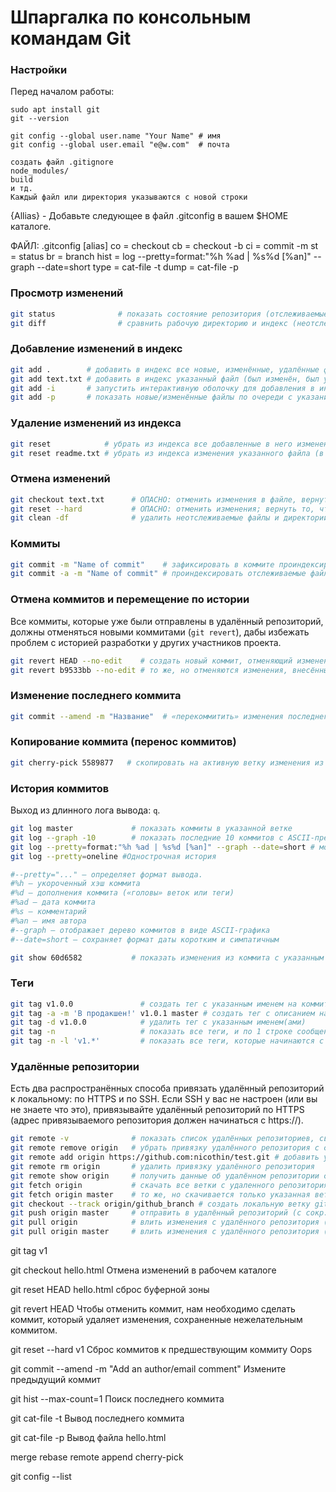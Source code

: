 # Шпаргалка по консольным командам Git

### Настройки

Перед началом работы:

```
sudo apt install git
git --version

```

```
git config --global user.name "Your Name" # имя
git config --global user.email "e@w.com"  # почта

создать файл .gitignore
node_modules/
build
и тд.
Каждый файл или директория указываются с новой строки

```

{Allias} - Добавьте следующее в файл .gitconfig в вашем \$HOME каталоге.

ФАЙЛ: .gitconfig
[alias]
co = checkout
cb = checkout -b
ci = commit -m
st = status
br = branch
hist = log --pretty=format:\"%h %ad | %s%d [%an]\" --graph --date=short
type = cat-file -t
dump = cat-file -p

### Просмотр изменений

```bash
git status              # показать состояние репозитория (отслеживаемые, изменённые, новые файлы и пр.)
git diff                # сравнить рабочую директорию и индекс (неотслеживаемые файлы ИГНОРИРУЮТСЯ)
```

### Добавление изменений в индекс

```bash
git add .        # добавить в индекс все новые, изменённые, удалённые файлы из текущей директории и её поддиректорий
git add text.txt # добавить в индекс указанный файл (был изменён, был удалён или это новый файл)
git add -i       # запустить интерактивную оболочку для добавления в индекс только выбранных файлов
git add -p       # показать новые/изменённые файлы по очереди с указанием их изменений и вопросом об отслеживании/индексировании
```

### Удаление изменений из индекса

```bash
git reset            # убрать из индекса все добавленные в него изменения (в рабочей директории все изменения сохранятся), антипод git add
git reset readme.txt # убрать из индекса изменения указанного файла (в рабочей директории изменения сохранятся)
```

### Отмена изменений

```bash
git checkout text.txt      # ОПАСНО: отменить изменения в файле, вернуть состояние файла, имеющееся в индексе
git reset --hard           # ОПАСНО: отменить изменения; вернуть то, что в коммите, на который указывает HEAD (незакомиченные изменения удалены из индекса и из рабочей директории, неотслеживаемые файлы останутся на месте)
git clean -df              # удалить неотслеживаемые файлы и директории
```

### Коммиты

```bash
git commit -m "Name of commit"    # зафиксировать в коммите проиндексированные изменения (закоммитить), добавить сообщение
git commit -a -m "Name of commit" # проиндексировать отслеживаемые файлы (ТОЛЬКО отслеживаемые, но НЕ новые файлы) и закоммитить, добавить сообщение
```

### Отмена коммитов и перемещение по истории

Все коммиты, которые уже были отправлены в удалённый репозиторий, должны отменяться новыми коммитами (`git revert`), дабы избежать проблем с историей разработки у других участников проекта.

```bash
git revert HEAD --no-edit    # создать новый коммит, отменяющий изменения последнего коммита без запуска редактора сообщения
git revert b9533bb --no-edit # то же, но отменяются изменения, внесённые коммитом с указанным хешем (b9533bb)
```

### Изменение последнего коммита

```bash
git commit --amend -m "Название"  # «перекоммитить» изменения последнего коммита, заменить его новым коммитом с другим сообщением (сдвинуть текущую ветку на один коммит назад, сохранив рабочую директорию и индекс «как есть», создать новый коммит с данными из «отменяемого» коммита, но новым сообщением)
```

### Копирование коммита (перенос коммитов)

```bash
git cherry-pick 5589877   # скопировать на активную ветку изменения из указанного коммита, закоммитить эти изменения
```

### История коммитов

Выход из длинного лога вывода: `q`.

```bash
git log master             # показать коммиты в указанной ветке
git log --graph -10        # показать последние 10 коммитов с ASCII-представлением ветвления
git log --pretty=format:"%h %ad | %s%d [%an]" --graph --date=short # мой формат вывода, висящий на алиасе оболочки
git log --pretty=oneline #Однострочная история

#--pretty="..." — определяет формат вывода.
#%h — укороченный хэш коммита
#%d — дополнения коммита («головы» веток или теги)
#%ad — дата коммита
#%s — комментарий
#%an — имя автора
#--graph — отображает дерево коммитов в виде ASCII-графика
#--date=short — сохраняет формат даты коротким и симпатичным
```

```bash
git show 60d6582           # показать изменения из коммита с указанным хешем
```

### Теги

```bash
git tag v1.0.0               # создать тег с указанным именем на коммите, на который указывает HEAD
git tag -a -m 'В продакшен!' v1.0.1 master # создать тег с описанием на том коммите, на который смотрит ветка master
git tag -d v1.0.0            # удалить тег с указанным именем(ами)
git tag -n                   # показать все теги, и по 1 строке сообщения коммитов, на которые они указывают
git tag -n -l 'v1.*'         # показать все теги, которые начинаются с 'v1.*'
```

### Удалённые репозитории

Есть два распространённых способа привязать удалённый репозиторий к локальному: по HTTPS и по SSH. Если SSH у вас не настроен (или вы не знаете что это), привязывайте удалённый репозиторий по HTTPS (адрес привязываемого репозитория должен начинаться с https://).

```bash
git remote -v              # показать список удалённых репозиториев, связанных с локальным
git remote remove origin   # убрать привязку удалённого репозитория с сокр. именем origin
git remote add origin https://github.com:nicothin/test.git # добавить удалённый репозиторий (с сокр. именем origin) с указанным URL
git remote rm origin       # удалить привязку удалённого репозитория
git remote show origin     # получить данные об удалённом репозитории с сокращенным именем origin
git fetch origin           # скачать все ветки с удаленного репозитория (с сокр. именем origin), но не сливать со своими ветками
git fetch origin master    # то же, но скачивается только указанная ветка
git checkout --track origin/github_branch # создать локальную ветку github_branch (данные взять из удалённого репозитория с сокр. именем origin, ветка github_branch) и переключиться на неё
git push origin master     # отправить в удалённый репозиторий (с сокр. именем origin) данные своей ветки master
git pull origin            # влить изменения с удалённого репозитория (все ветки)
git pull origin master     # влить изменения с удалённого репозитория (только указанная ветка)
```

git tag v1

git checkout hello.html Отмена изменений в рабочем каталоге

git reset HEAD hello.html сброс буферной зоны

git revert HEAD Чтобы отменить коммит, нам необходимо сделать коммит, который удаляет изменения, сохраненные нежелательным коммитом.

git reset --hard v1 Сброс коммитов к предшествующим коммиту Oops

git commit --amend -m "Add an author/email comment" Измените предыдущий коммит

git hist --max-count=1 Поиск последнего коммита

git cat-file -t <hash> Вывод последнего коммита

git cat-file -p <hellohash> Вывод файла hello.html

merge
rebase
remote
append
cherry-pick

git config --list

```

```
